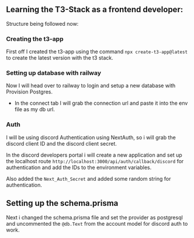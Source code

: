 ## Learning the T3-Stack as a frontend developer:

Structure being followed now: 

### Creating the t3-app

First off I created the t3-app using the command `npx create-t3-app@latest` to create the latest version with the t3 stack.

### Setting up database with railway

Now I will head over to railway to login and setup a new database with Provision Postgres.

- In the connect tab I will grab the connection url and paste it into the env file as my db url.

### Auth

I will be using discord Authentication using NextAuth, so i will grab the discord client ID and the discord client secret.

In the discord developers portal i will create a new application and set up the localhost route 
`http://localhost:3000/api/auth/callback/discord` for authentication and add the IDs to the environment variables.

Also added the `Next_Auth_Secret` and added some random string for authentication.

## Setting up the schema.prisma

Next i changed the schema.prisma file and set the provider as postgresql and uncommented the `@db.Text` from the account model for discord auth to work.
